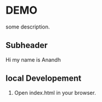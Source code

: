 # DEMO

some description.

## Subheader

Hi my name is Anandh

## local Developement

1. Open index.html in your browser.